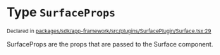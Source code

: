 # Type `SurfaceProps`
<sub>Declared in [packages/sdk/app-framework/src/plugins/SurfacePlugin/Surface.tsx:29](https://github.com/dxos/dxos/blob/c996a34fe/packages/sdk/app-framework/src/plugins/SurfacePlugin/Surface.tsx#L29)</sub>


SurfaceProps are the props that are passed to the Surface component.



